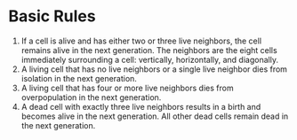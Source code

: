 Basic Rules
================
1. If a cell is alive and has either two or three live neighbors, the cell remains
alive in the next generation. The neighbors are the eight cells immediately
surrounding a cell: vertically, horizontally, and diagonally.
2. A living cell that has no live neighbors or a single live neighbor dies from
isolation in the next generation.
3. A living cell that has four or more live neighbors dies from overpopulation in
the next generation.
4. A dead cell with exactly three live neighbors results in a birth and becomes
alive in the next generation. All other dead cells remain dead in the next
generation.